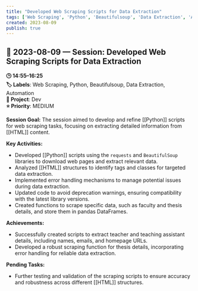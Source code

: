 ```yaml
---
title: "Developed Web Scraping Scripts for Data Extraction"
tags: ['Web Scraping', 'Python', 'Beautifulsoup', 'Data Extraction', 'Automation']
created: 2023-08-09
publish: true
---
```


## 📅 2023-08-09 — Session: Developed Web Scraping Scripts for Data Extraction

**🕒 14:55–16:25**  
**🏷️ Labels**: Web Scraping, Python, Beautifulsoup, Data Extraction, Automation  
**📂 Project**: Dev  
**⭐ Priority**: MEDIUM  


**Session Goal:**
The session aimed to develop and refine [[Python]] scripts for web scraping tasks, focusing on extracting detailed information from [[HTML]] content.

**Key Activities:**
- Developed [[Python]] scripts using the `requests` and `BeautifulSoup` libraries to download web pages and extract relevant data.
- Analyzed [[HTML]] structures to identify tags and classes for targeted data extraction.
- Implemented error handling mechanisms to manage potential issues during data extraction.
- Updated code to avoid deprecation warnings, ensuring compatibility with the latest library versions.
- Created functions to scrape specific data, such as faculty and thesis details, and store them in pandas DataFrames.

**Achievements:**
- Successfully created scripts to extract teacher and teaching assistant details, including names, emails, and homepage URLs.
- Developed a robust scraping function for thesis details, incorporating error handling for reliable data extraction.

**Pending Tasks:**
- Further testing and validation of the scraping scripts to ensure accuracy and robustness across different [[HTML]] structures.
